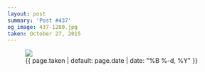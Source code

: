 ```yaml
---
layout: post
summary: 'Post #437'
og_image: 437-1280.jpg
taken: October 27, 2015
---
```


<figure class="post">
<img sizes="(min-width: 700px) 50vw, calc(100vw - 2rem)" src="{{ site.assets_url }}/437-640.jpg" srcset="{{ site.assets_url }}/437-1280.jpg 1280w, {{ site.assets_url }}/437-960.jpg 960w, {{ site.assets_url }}/437-640.jpg 640w, {{ site.assets_url }}/437-320.jpg 320w"/>
<figcaption>
<time>{{ page.taken | default: page.date | date: "%B %-d, %Y" }}</time>
</figcaption>
</figure>

